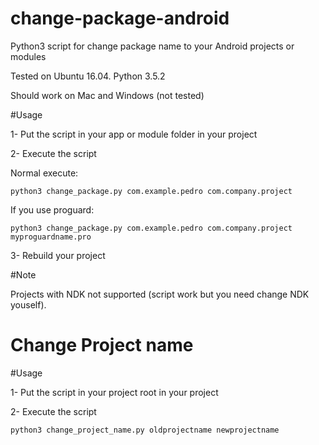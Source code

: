 # change-package-android

Python3 script for change package name to your Android projects or modules

Tested on Ubuntu 16.04. Python 3.5.2

Should work on Mac and Windows (not tested)

#Usage

1- Put the script in your app  or module folder in your project

2- Execute the script

Normal execute:

```
python3 change_package.py com.example.pedro com.company.project
```

If you use proguard:

```
python3 change_package.py com.example.pedro com.company.project myproguardname.pro
```

3- Rebuild your project

#Note

Projects with NDK not supported (script work but you need change NDK youself).


# Change Project name

#Usage

1- Put the script in your project root  in your project

2- Execute the script


```
python3 change_project_name.py oldprojectname newprojectname
```

